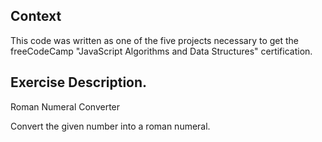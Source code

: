 ## Context
This code was written as one of the five projects necessary to get the freeCodeCamp "JavaScript Algorithms and Data Structures" certification.

## Exercise Description.
Roman Numeral Converter

Convert the given number into a roman numeral.